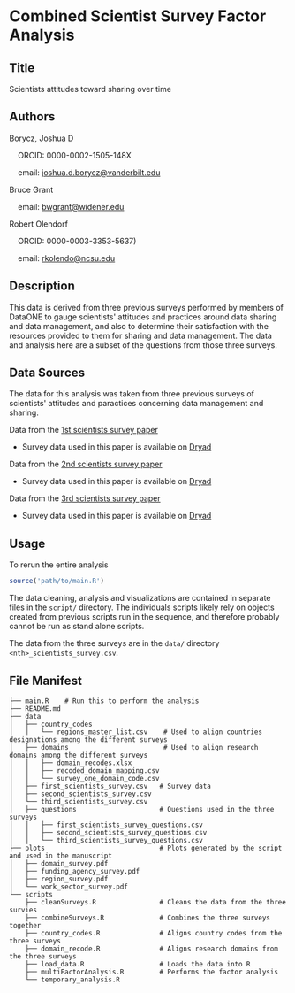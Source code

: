 # Combined Scientist Survey Factor Analysis

## Title

Scientists attitudes toward sharing over time

## Authors

Borycz, Joshua D 

&nbsp;&nbsp;&nbsp;&nbsp;ORCID: 0000-0002-1505-148X

&nbsp;&nbsp;&nbsp;&nbsp;email: joshua.d.borycz@vanderbilt.edu

Bruce Grant 

&nbsp;&nbsp;&nbsp;&nbsp;email: <bwgrant@widener.edu>

Robert Olendorf 

&nbsp;&nbsp;&nbsp;&nbsp;ORCID: 0000-0003-3353-5637) 

&nbsp;&nbsp;&nbsp;&nbsp;email: rkolendo@ncsu.edu

## Description

This data is derived from three previous surveys performed by members of DataONE to gauge scientists' attitudes and practices
around data sharing and data management, and also to determine their satisfaction with the resources provided to them for sharing
and data management. The data and analysis here are a subset of the questions from those three surveys.

## Data Sources

The data for this analysis was taken from three previous surveys of scientists' attitudes and paractices 
concerning data management and sharing.


Data from the [1st scientists survey paper](https://journals.plos.org/plosone/article?id=10.1371/journal.pone.0021101)

  * Survey data used in this paper is available on [Dryad](https://datadryad.org/stash/dataset/doi:10.5061/dryad.6t94p)

Data from the [2nd scientists survey paper](https://journals.plos.org/plosone/article?id=10.1371/journal.pone.0134826)

  * Survey data used in this paper is available on [Dryad](https://datadryad.org/stash/dataset/doi:10.5061/dryad.1ph92)

Data from the [3rd scientists survey paper](https://agupubs.onlinelibrary.wiley.com/doi/abs/10.1029/2018EA000461)

  * Survey data used in this paper is available on [Dryad](https://datadryad.org/stash/dataset/doi:10.5061/dryad.sv6t740)
  
## Usage

To rerun the entire analysis 

```r
source('path/to/main.R')
```

The data cleaning, analysis and visualizations are contained in separate files in the `script/` directory. The individuals 
scripts likely rely on objects created from previous scripts run in the sequence, and therefore probably cannot be run as 
stand alone scripts.

The data from the three surveys are in the `data/` directory `<nth>_scientists_survey.csv`.

## File Manifest

```
├── main.R    # Run this to perform the analysis                                              
├── README.md
├── data
│   ├── country_codes
│   │   └── regions_master_list.csv    # Used to align countries designations among the different surveys
│   ├── domains                        # Used to align research domains among the different surveys
│   │   ├── domain_recodes.xlsx     
│   │   ├── recoded_domain_mapping.csv
│   │   └── survey_one_domain_code.csv
│   ├── first_scientists_survey.csv   # Survey data 
│   ├── second_scientists_survey.csv
│   └── third_scientists_survey.csv
│   ├── questions                     # Questions used in the three surveys
│   │   ├── first_scientists_survey_questions.csv
│   │   ├── second_scientists_survey_questions.csv
│   │   └── third_scientists_survey_questions.csv
├── plots                             # Plots generated by the script and used in the manuscript
│   ├── domain_survey.pdf
│   ├── funding_agency_survey.pdf
│   ├── region_survey.pdf
│   └── work_sector_survey.pdf
└── scripts
    ├── cleanSurveys.R                # Cleans the data from the three survies
    ├── combineSurveys.R              # Combines the three surveys together
    ├── country_codes.R               # Aligns country codes from the three surveys
    ├── domain_recode.R               # Aligns research domains from the three surveys
    ├── load_data.R                   # Loads the data into R
    ├── multiFactorAnalysis.R         # Performs the factor analysis    
    └── temporary_analysis.R          
```

